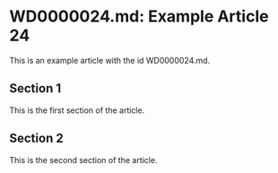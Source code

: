 # WD0000024.md: Example Article 24

This is an example article with the id WD0000024.md.
## Section 1

This is the first section of the article.
## Section 2

This is the second section of the article.
